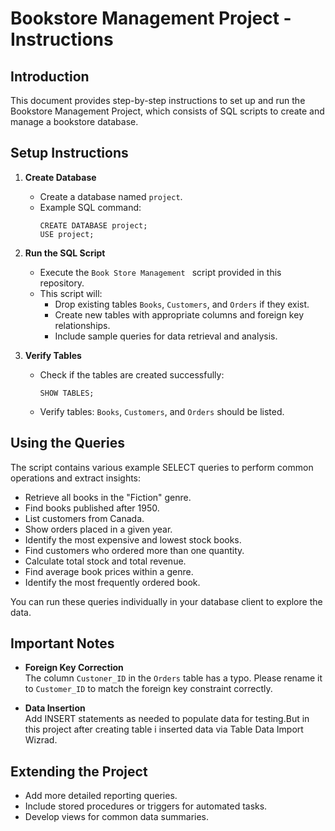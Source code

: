 # Bookstore Management Project - Instructions

## Introduction

This document provides step-by-step instructions to set up and run the Bookstore Management Project, which consists of SQL scripts to create and manage a bookstore database.


## Setup Instructions

1. **Create Database**
   - Create a database named `project`.
   - Example SQL command:
     ```
     CREATE DATABASE project;
     USE project;
     ```

2. **Run the SQL Script**
   - Execute the `Book Store Management ` script provided in this repository.
   - This script will:
     - Drop existing tables `Books`, `Customers`, and `Orders` if they exist.
     - Create new tables with appropriate columns and foreign key relationships.
     - Include sample queries for data retrieval and analysis.

3. **Verify Tables**
   - Check if the tables are created successfully:
     ```
     SHOW TABLES;
     ```
   - Verify tables: `Books`, `Customers`, and `Orders` should be listed.

## Using the Queries

The script contains various example SELECT queries to perform common operations and extract insights:

- Retrieve all books in the "Fiction" genre.
- Find books published after 1950.
- List customers from Canada.
- Show orders placed in a given year.
- Identify the most expensive and lowest stock books.
- Find customers who ordered more than one quantity.
- Calculate total stock and total revenue.
- Find average book prices within a genre.
- Identify the most frequently ordered book.

You can run these queries individually in your database client to explore the data.

## Important Notes

- **Foreign Key Correction**  
  The column `Custoner_ID` in the `Orders` table has a typo. Please rename it to `Customer_ID` to match the foreign key constraint correctly.

- **Data Insertion**  
  Add INSERT statements as needed to populate data for testing.But in this project after creating table i inserted data via Table Data Import Wizrad.


## Extending the Project

- Add more detailed reporting queries.
- Include stored procedures or triggers for automated tasks.
- Develop views for common data summaries.





